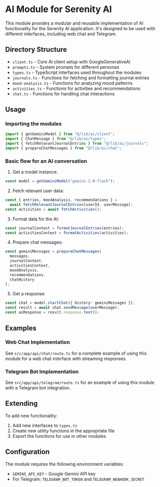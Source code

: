 # AI Module for Serenity AI

This module provides a modular and reusable implementation of AI functionality for the Serenity AI application. It's designed to be used with different interfaces, including web chat and Telegram.

## Directory Structure

- `client.ts` - Core AI client setup with GoogleGenerativeAI
- `prompts.ts` - System prompts for different personas
- `types.ts` - TypeScript interfaces used throughout the modules
- `journals.ts` - Functions for fetching and formatting journal entries
- `mood-analysis.ts` - Functions for analyzing mood patterns
- `activities.ts` - Functions for activities and recommendations
- `chat.ts` - Functions for handling chat interactions

## Usage

### Importing the modules

```typescript
import { getGeminiModel } from "@/lib/ai/client";
import { ChatMessage } from "@/lib/ai/types";
import { fetchRelevantJournalEntries } from "@/lib/ai/journals";
import { prepareChatMessages } from "@/lib/ai/chat";
```

### Basic flow for an AI conversation

1. Get a model instance:

```typescript
const model = getGeminiModel("gemini-2.0-flash");
```

2. Fetch relevant user data:

```typescript
const { entries, moodAnalysis, recommendations } = 
  await fetchRelevantJournalEntries(userId, userMessage);
const activities = await fetchActivities();
```

3. Format data for the AI:

```typescript
const journalContext = formatJournalEntries(entries);
const activitiesContext = formatActivities(activities);
```

4. Prepare chat messages:

```typescript
const geminiMessages = prepareChatMessages(
  messages,
  journalContext,
  activitiesContext,
  moodAnalysis,
  recommendations,
  chatHistory
);
```

5. Get a response:

```typescript
const chat = model.startChat({ history: geminiMessages });
const result = await chat.sendMessage(userMessage);
const aiResponse = result.response.text();
```

## Examples

### Web Chat Implementation

See `src/app/api/chat/route.ts` for a complete example of using this module for a web chat interface with streaming responses.

### Telegram Bot Implementation

See `src/app/api/telegram/route.ts` for an example of using this module with a Telegram bot integration.

## Extending

To add new functionality:

1. Add new interfaces to `types.ts`
2. Create new utility functions in the appropriate file
3. Export the functions for use in other modules

## Configuration

The module requires the following environment variables:

- `GEMINI_API_KEY` - Google Gemini API key
- For Telegram: `TELEGRAM_BOT_TOKEN` and `TELEGRAM_WEBHOOK_SECRET` 